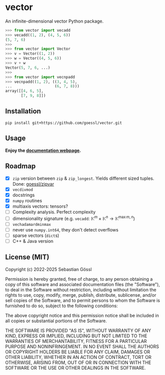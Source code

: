 # vector

An infinite-dimensional vector Python package.
```python
>>> from vector import vecadd
>>> vecadd((1, 2), (4, 5, 6))
(5, 7, 6)
>>> 
>>> from vector import Vector
>>> v = Vector((1, 2))
>>> w = Vector((4, 5, 6))
>>> v + w
Vector(5, 7, 6, ...)
>>> 
>>> from vector import vecnpadd
>>> vecnpadd((1, 2), ((3, 4, 5),
...                   (6, 7, 8)))
array([[4, 6, 5],
       [7, 9, 8]])
```

## Installation

```console
pip install git+https://github.com/goessl/vector.git
```

## Usage

**Enjoy the [documentation webpage](https://goessl.github.io/vector).**

## Roadmap

- [x] `zip` version between `zip` & `zip_longest`. Yields different sized
tuples. Done: [goessl/zipvar](https://github.com/goessl/zipvar)
- [x] `vecdivmod`
- [x] docstrings
- [x] `numpy` routines
- [x] multiaxis vectors: tensors?
- [ ] Complexity analysis. Perfect complexity
- [ ] dimensionality signature (e.g. `vecadd`: $\mathbb{K}^m\times\mathbb{K}^n\to\mathbb{K}^{\max{m, n}}$)
- [ ] `vechadamardminmax`
- [ ] never use `numpy.int64`, they don't detect overflows
- [ ] sparse vectors (`dict`s)
- [ ] C++ & Java version

## License (MIT)

Copyright (c) 2022-2025 Sebastian Gössl

Permission is hereby granted, free of charge, to any person obtaining a copy
of this software and associated documentation files (the "Software"), to deal
in the Software without restriction, including without limitation the rights
to use, copy, modify, merge, publish, distribute, sublicense, and/or sell
copies of the Software, and to permit persons to whom the Software is
furnished to do so, subject to the following conditions:

The above copyright notice and this permission notice shall be included in all
copies or substantial portions of the Software.

THE SOFTWARE IS PROVIDED "AS IS", WITHOUT WARRANTY OF ANY KIND, EXPRESS OR
IMPLIED, INCLUDING BUT NOT LIMITED TO THE WARRANTIES OF MERCHANTABILITY,
FITNESS FOR A PARTICULAR PURPOSE AND NONINFRINGEMENT. IN NO EVENT SHALL THE
AUTHORS OR COPYRIGHT HOLDERS BE LIABLE FOR ANY CLAIM, DAMAGES OR OTHER
LIABILITY, WHETHER IN AN ACTION OF CONTRACT, TORT OR OTHERWISE, ARISING FROM,
OUT OF OR IN CONNECTION WITH THE SOFTWARE OR THE USE OR OTHER DEALINGS IN THE
SOFTWARE.
